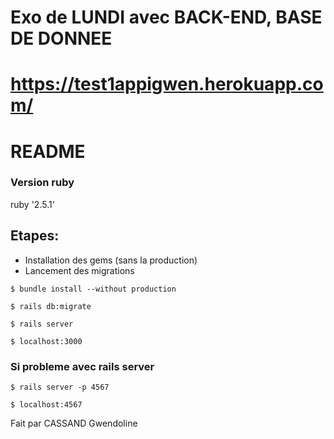 # Exo de LUNDI avec BACK-END, BASE DE DONNEE
# https://test1appigwen.herokuapp.com/

# README

### Version ruby

ruby '2.5.1'


## Etapes:
* Installation des gems (sans la production)
* Lancement des migrations

```
$ bundle install --without production
```
```
$ rails db:migrate
```
```
$ rails server
```

```
$ localhost:3000
```

### Si probleme avec rails server
```
$ rails server -p 4567
```
```
$ localhost:4567
```
Fait par CASSAND Gwendoline
